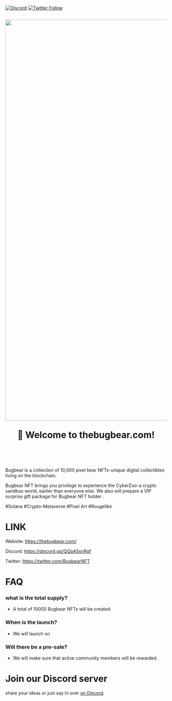 [![Discord](https://img.shields.io/discord/714888181740339261?color=1C1CE1&label=bugbear%20%7C%20Discord%20%F0%9F%91%8B%20&style=flat-square)](https://discord.gg/QQpA5snRqf)
[![Twitter Follow](https://img.shields.io/twitter/follow/bugbearNFT.svg?style=social)](https://twitter.com/BugbearNFT)

<h1 align="center" style="margin-top: 1em; margin-bottom: 3em;">
  <p><a href="https://thebugbear.com"><img alt="thebugbear logo" src="https://github.com/bugbearnft/bugbear/blob/main/brand/BugBear%20Logo/background.jpg" alt="thebugbear.com" width="1250"></a></p>
  <p>👋 Welcome to thebugbear.com!</p>
</h1>

Bugbear is a collection of 10,000 pixel bear NFTs-unique digital collectibles living on the blockchain. 

Bugbear NFT brings you privilege to experience the CyberZoo-a crypto sandbox world, earlier than everyone else. We also will prepare a VIP surprise gift package for Bugbear NFT holder .

#Solana #Crypto-Metaverse #Pixel Art #Rougelike

# LINK
Website: https://thebugbear.com/

Discord: https://discord.gg/QQpA5snRqf

Twitter: https://twitter.com/BugbearNFT

# FAQ
### what is the total supply?

-  A total of 10000 Bugbear NFTs will be created.

### When is the launch?

-  We will launch on 

### Will there be a pre-sale?

-  We will make sure that active community members will be rewarded.

# Join our Discord server

share your ideas or just say hi over [on Discord](https://discord.gg/QQpA5snRqf).
